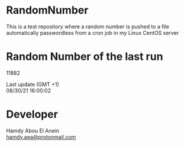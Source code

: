 # RandomNumber    
This is a test repository where a random number is pushed to a file automatically passwordless from a cron job in my Linux CentOS server    
# Random Number of the last run   
11882
      
Last update (GMT +1)    
08/30/21 16:00:02
# Developer    
Hamdy Abou El Anein   
hamdy.aea@protonmail.com

